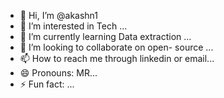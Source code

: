 - 👋 Hi, I’m @akashn1
- 👀 I’m interested in  Tech ...
- 🌱 I’m currently learning Data extraction ...
- 💞️ I’m looking to collaborate on open- source  ...
- 📫 How to reach me  through linkedin or email...
- 😄 Pronouns:  MR...
- ⚡ Fun fact: ...

<!---
akashn1/akashn1 is a ✨ special ✨ repository because its `README.md` (this file) appears on your GitHub profile.
You can click the Preview link to take a look at your changes.
--->

